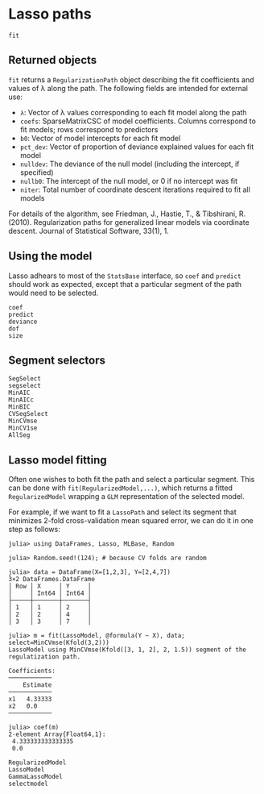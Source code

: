 # Lasso paths

```@docs
fit
```

## Returned objects
``fit`` returns a `RegularizationPath` object describing the fit coefficients
and values of λ along the path. The following fields are
intended for external use:

- `λ`: Vector of λ values corresponding to each fit model along the path
- `coefs`: SparseMatrixCSC of model coefficients. Columns correspond to fit models;
      rows correspond to predictors
- `b0`: Vector of model intercepts for each fit model
- `pct_dev`: Vector of proportion of deviance explained values for each fit model
- `nulldev`: The deviance of the null model (including the intercept, if specified)
- `nullb0`: The intercept of the null model, or 0 if no intercept was fit
- `niter`: Total number of coordinate descent iterations required to fit all models

For details of the algorithm, see Friedman, J., Hastie, T., &
Tibshirani, R. (2010). Regularization paths for generalized linear
models via coordinate descent. Journal of Statistical Software,
33(1), 1.

## Using the model
Lasso adhears to most of the `StatsBase` interface, so `coef` and `predict`
should work as expected, except that a particular segment of the path
would need to be selected.

```@docs
coef
predict
deviance
dof
size
```

## Segment selectors
```@docs
SegSelect
segselect
MinAIC
MinAICc
MinBIC
CVSegSelect
MinCVmse
MinCV1se
AllSeg
```

## Lasso model fitting
Often one wishes to both fit the path and select a particular segment.
This can be done with `fit(RegularizedModel,...)`, which returns a fitted
`RegularizedModel` wrapping a `GLM` representation of the selected model.

For example, if we want to fit a `LassoPath` and select its segment
that minimizes 2-fold cross-validation mean squared error, we can do it in one
step as follows:

```jldoctest
julia> using DataFrames, Lasso, MLBase, Random

julia> Random.seed!(124); # because CV folds are random

julia> data = DataFrame(X=[1,2,3], Y=[2,4,7])
3×2 DataFrames.DataFrame
│ Row │ X     │ Y     │
│     │ Int64 │ Int64 │
├─────┼───────┼───────┤
│ 1   │ 1     │ 2     │
│ 2   │ 2     │ 4     │
│ 3   │ 3     │ 7     │

julia> m = fit(LassoModel, @formula(Y ~ X), data; select=MinCVmse(Kfold(3,2)))
LassoModel using MinCVmse(Kfold([3, 1, 2], 2, 1.5)) segment of the regulatization path.

Coefficients:
────────────
    Estimate
────────────
x1   4.33333
x2   0.0    
────────────

julia> coef(m)
2-element Array{Float64,1}:
 4.333333333333335
 0.0              

```

```@docs
RegularizedModel
LassoModel
GammaLassoModel
selectmodel
```
